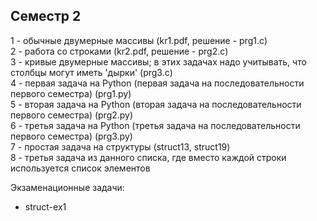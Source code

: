 ## Семестр 2
1 - обычные двумерные массивы (kr1.pdf, решение - prg1.c)  
2 - работа со строками (kr2.pdf, решение - prg2.c)  
3 - кривые двумерные массивы; в этих задачах надо учитывать, что столбцы могут иметь 'дырки' (prg3.c)  
4 - первая задача на Python (первая задача на последовательности первого семестра) (prg1.py)  
5 - вторая задача на Python (вторая задача на последовательности первого семестра) (prg2.py)  
6 - третья задача на Python (третья задача на последовательности первого семестра) (prg3.py)  
7 - простая задача на структуры (struct13, struct19)  
8 - третья задача из данного списка, где вместо каждой строки используется список элементов  

Экзаменационные задачи:  
- struct-ex1

